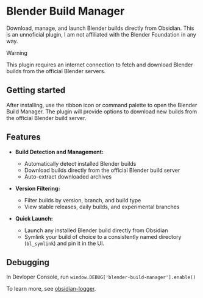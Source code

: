 # Blender Build Manager

Download, manage, and launch Blender builds directly from Obsidian. This is an unnoficial plugin, I am not affiliated with the Blender Foundation in any way.

> [!WARNING]
> This plugin requires an internet connection to fetch and download Blender builds from the official Blender servers.

## Getting started

After installing, use the ribbon icon or command palette to open the Blender Build Manager. The plugin will provide options to download new builds from the official Blender build server.

## Features

- **Build Detection and Management:**
  - Automatically detect installed Blender builds
  - Download builds directly from the official Blender build server
  - Auto-extract downloaded archives

- **Version Filtering:**
  - Filter builds by version, branch, and build type
  - View stable releases, daily builds, and experimental branches

- **Quick Launch:**
  - Launch any installed Blender build directly from Obsidian
  - Symlink your build of choice to a consistently named directory (`bl_symlink`) and pin it in the UI.

## Debugging

In Devloper Console, run `window.DEBUG['blender-build-manager'].enable()`

To learn more, see [obsidian-logger](https://github.com/AMC-Albert/obsidian-logger).